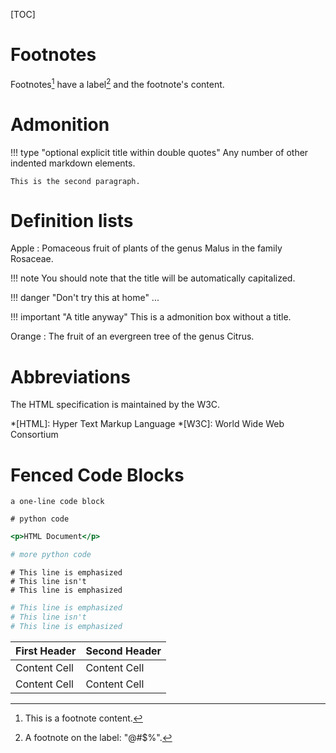 [TOC]

# Footnotes

Footnotes[^1] have a label[^@#$%] and the footnote's content.

# Admonition

!!! type "optional explicit title within double quotes"
    Any number of other indented markdown elements.

    This is the second paragraph.

# Definition lists

Apple
:   Pomaceous fruit of plants of the genus Malus in 
    the family Rosaceae.
    
!!! note
    You should note that the title will be automatically capitalized.
    
!!! danger "Don't try this at home"
    ...

!!! important "A title anyway"
    This is a admonition box without a title.

Orange
:   The fruit of an evergreen tree of the genus Citrus.

# Abbreviations

The HTML specification 
is maintained by the W3C.

*[HTML]: Hyper Text Markup Language
*[W3C]:  World Wide Web Consortium

# Fenced Code Blocks

~~~~~~~~~~~~~~~~~~~~
a one-line code block
~~~~~~~~~~~~~~~~~~~~

~~~~{.python}
# python code
~~~~

~~~~.html
<p>HTML Document</p>
~~~~

```python
# more python code
```

~~~~{.python hl_lines="1 3"}
# This line is emphasized
# This line isn't
# This line is emphasized
~~~~

```python hl_lines="1 3"
# This line is emphasized
# This line isn't
# This line is emphasized
```

First Header  | Second Header
------------- | -------------
Content Cell  | Content Cell
Content Cell  | Content Cell

[^1]: This is a footnote content.
[^@#$%]: A footnote on the label: "@#$%".